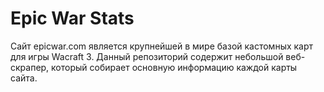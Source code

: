 # Epic War Stats
Сайт epicwar.com является крупнейшей в мире базой кастомных карт для игры Wacraft 3. Данный репозиторий содержит небольшой веб-скрапер, который собирает основную информацию каждой карты сайта.
